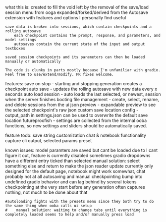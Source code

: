 what this is:
    created to fill the void left by the removal of the save/load session menu from ooga
    expanded/forked/derived from the Autosave extension
    with features and options I personally find useful

    save data is broken into sessions, which contain checkpoints and a rolling autosave
        each checkpoint contains the prompt, response, and parameters, and model settings
        autosaves contain the current state of the input and output textboxes

    saved session checkpoints and its parameters can then be loaded manually or automatically

    The code is clunky in parts mostly because I'm unfamiliar with gradio. 
    Feel free to use/extend/modify. PR fixes welcome.

features:
    save on stop - starting and stopping generation creates a checkpoint
    auto save - updates the rolling autosave with new data every x seconds
    auto load session - auto loads the last selected, or newest, session when the server finishes booting
    file management - create, select, rename, and delete sessions from the ui
    json preview - expandable preview to see the selected checkpoint's raw json
    custom save location config - output_path in settings.json can be used to overwrite the default save location
    futureproofish - settings are collected from the internal ooba functions, so new settings and sliders should be automatically saved. 

feature todo:
    save string customization
    chat & notebook functionality
    capture cli output, selected params preset

known issues:
    model paramters are saved but cant be loaded due to I cant figure it out, feature is currently disabled
    sometimes gradio dropdowns have a different entry ticked than selected
        manual solution: select something else and return to make the json reader update
    currently only designed for the default page, notebook might work somewhat, chat probably not at all
    autosaving and manual checkpointing bump into undefined gradio behavior and can lag behind by several tokens
    checkpointing at the very start before any generation often captures nothing, not much to be done about that
    
    
    #autoloading fights with the presets menu since they both try to do the same thing when ooba calls ui setup
    #    manual solution: waiting to change tabs until everything is completely loaded seems to help and/or manually press load

